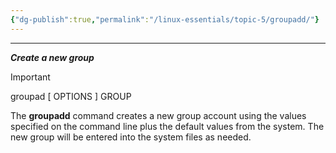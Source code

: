 ```yaml
---
{"dg-publish":true,"permalink":"/linux-essentials/topic-5/groupadd/"}
---
```


---
___Create a new group___

> [!Important] 
> groupad [ OPTIONS ] GROUP

The **groupadd** command creates a new group account using the values specified on the command line plus the default values from the system. The new group will be entered into the system files as needed.




